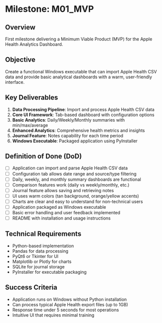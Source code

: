 # Milestone: M01_MVP

## Overview
First milestone delivering a Minimum Viable Product (MVP) for the Apple Health Analytics Dashboard.

## Objective
Create a functional Windows executable that can import Apple Health CSV data and provide basic analytical dashboards with a warm, user-friendly interface.

## Key Deliverables
1. **Data Processing Pipeline**: Import and process Apple Health CSV data
2. **Core UI Framework**: Tab-based dashboard with configuration options
3. **Basic Analytics**: Daily/Weekly/Monthly summaries with min/max/average
4. **Enhanced Analytics**: Comprehensive health metrics and insights
5. **Journal Feature**: Notes capability for each time period
6. **Windows Executable**: Packaged application using PyInstaller

## Definition of Done (DoD)
- [ ] Application can import and parse Apple Health CSV data
- [ ] Configuration tab allows date range and source/type filtering
- [ ] Daily, weekly, and monthly summary dashboards are functional
- [ ] Comparison features work (daily vs weekly/monthly, etc.)
- [ ] Journal feature allows saving and retrieving notes
- [ ] UI uses warm colors (tan background, orange/yellow accents)
- [ ] Charts are clear and easy to understand for non-technical users
- [ ] Application packaged as Windows executable
- [ ] Basic error handling and user feedback implemented
- [ ] README with installation and usage instructions

## Technical Requirements
- Python-based implementation
- Pandas for data processing
- PyQt6 or Tkinter for UI
- Matplotlib or Plotly for charts
- SQLite for journal storage
- PyInstaller for executable packaging

## Success Criteria
- Application runs on Windows without Python installation
- Can process typical Apple Health export files (up to 1GB)
- Response time under 5 seconds for most operations
- Intuitive UI that requires minimal training